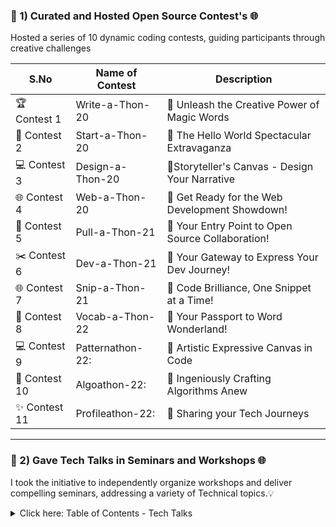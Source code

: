 ### 🚀 1) Curated and Hosted Open Source Contest's 🌐

Hosted a series of 10 dynamic coding contests, guiding participants through creative challenges

| S.No | Name of Contest        | Description                                                   |
|------|------------------------|---------------------------------------------------------------|
| 🏆 Contest 1 | Write-a-Thon-20        | 🌟 Unleash the Creative Power of Magic Words                |
| 🌟 Contest 2 | Start-a-Thon-20        | 🌟 The Hello World Spectacular Extravaganza                  |
| 💻 Contest 3 | Design-a-Thon-20       | 🌟Storyteller's Canvas - Design Your Narrative              |
| 🌐 Contest 4 | Web-a-Thon-20          | 🌟 Get Ready for the Web Development Showdown!               |
| 🚀 Contest 5 | Pull-a-Thon-21         | 🌟 Your Entry Point to Open Source Collaboration!            |
| ✂️ Contest 6 | Dev-a-Thon-21          | 🌟 Your Gateway to Express Your Dev Journey!                 |
| 🌐 Contest 7 | Snip-a-Thon-21         | 🌟 Code Brilliance, One Snippet at a Time!                 |
| 📖 Contest 8 | Vocab-a-Thon-22        | 🌟 Your Passport to Word Wonderland!                       |
| 💻 Contest 9  | Patternathon-22:       | 🌟 Artistic Expressive Canvas in Code                               |
| 🚀 Contest 10 | Algoathon-22:         | 🌟 Ingeniously Crafting Algorithms Anew                               |
| ✨ Contest 11 | Profileathon-22:        | 🌟 Sharing your Tech Journeys                              |







---

### 🚀 2) Gave Tech Talks in Seminars and Workshops 🌐
I took the initiative to independently organize workshops and deliver compelling seminars, addressing a variety of Technical topics.💡

<details>

<summary> Click here: Table of Contents - Tech Talks </summary>

| Event | Workshop / Seminar Name:  | Description |
|-------|-------------|--------|
| 1     | GitHub Hello-World Workshop: | A Step-by-Step Guide to Getting Started. ✨ |
| 2     | Setup Training Workshop: | A Hands-on Guide for CMD and Tools Installation. 🔧 |
| 3     | Hacktoberfest 2021 Workshop: | CodeMacrocosm Open Source Contribution Demo. 🎉 |
| 4     | Placement Preparation Seminar: | Ace Your Job Search. 🎓🔍 |
| 5     | Technical Placement Seminar: | Coursemap. 🗺️📚 |
| 6     | Hacktoberfest 2022 Workshop: | CodeMacrocosm Open Source Contribution Demo. 🚀 |
| 7     | Google Driverless Cars Seminar: |  Transportation through Autonomous Technology. 🚗 |
| 8     | Frontend Dev Week Worshop: | 101 Coachings for Beginner girls for 1 week. 💖 |
| 9     | Hacktoberfest 2023 Workshop: | CodeMacrocosm Open Source Contribution Demo. 🌟 |


</details>

